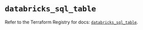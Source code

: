 # `databricks_sql_table`

Refer to the Terraform Registry for docs: [`databricks_sql_table`](https://registry.terraform.io/providers/databricks/databricks/1.36.0/docs/resources/sql_table).
